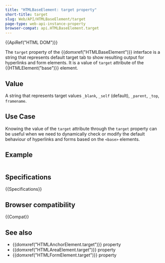 ```yaml
---
title: "HTMLBaseElement: target property"
short-title: target
slug: Web/API/HTMLBaseElement/target
page-type: web-api-instance-property
browser-compat: api.HTMLBaseElement.target
---
```


{{ApiRef("HTML DOM")}}

The `target` property of the {{domxref("HTMLBaseElement")}} interface is a string that represents default target tab to show resulting output for hyperlinks and form elements. It is a value of `target` attribute of the {{HTMLElement("base")}} element.

## Value

A string that represents target values `_blank`, `_self` (default), `_parent`, `_top`, `framename`.

## Use Case

Knowing the value of the `target` attribute through the `target` property can be useful when we need to dynamically check or modify the default behaviour of hyperlinks and forms based on the `<base>` elements.

## Example

```html
```

## Specifications

{{Specifications}}

## Browser compatibility

{{Compat}}

## See also

- {{domxref("HTMLAnchorElement.target")}} property
- {{domxref("HTMLAreaElement.target")}} property
- {{domxref("HTMLFormElement.target")}} property
